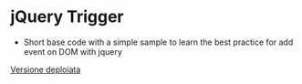 # jQuery Trigger 
- Short base code with a simple sample to learn the best practice for add event on DOM with jquery 

[Versione deploiata](https://barbarous-triggers.surge.sh/)
